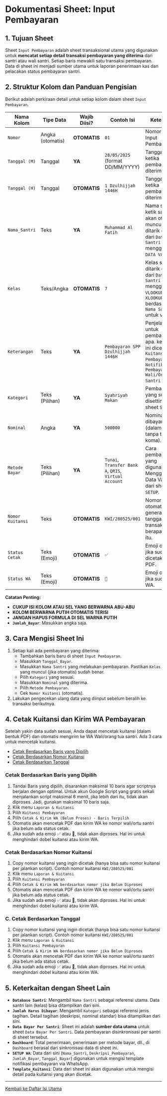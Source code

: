 # Dokumentasi Sheet: Input Pembayaran

## 1. Tujuan Sheet

Sheet `Input Pembayaran` adalah sheet transaksional utama yang digunakan untuk **mencatat setiap detail transaksi pembayaran yang diterima** dari santri atau wali santri. Setiap baris mewakili satu transaksi pembayaran. Data di sheet ini menjadi sumber utama untuk laporan penerimaan kas dan pelacakan status pembayaran santri.

## 2. Struktur Kolom dan Panduan Pengisian

Berikut adalah perkiraan detail untuk setiap kolom dalam sheet `Input Pembayaran`.

| Nama Kolom                    | Tipe Data         | Wajib Diisi? | Contoh Isi                                  | Keterangan                                                                                                                                           |
|-------------------------------|-------------------|--------------|---------------------------------------------|------------------------------------------------------------------------------------------------------------------------------------------------------|
| `Nomor`                       | Angka (otomatis) | **OTOMATIS** | `01`                | Nomor Urut Input Pembayaran|
| `Tanggal (M)`                 | Tanggal          | **YA** | `28/05/2025` (format DD/MM/YYYY)            | Tanggal Masehi ketika pembayaran diterima/dicatat.                                                                                                          |
| `Tanggal (H)`                 | Tanggal           | **OTOMATIS** | `1 Dzulhijjah 1446H`            | Tanggal Hijriah ketika pembayaran diterima/dicatat.                                                                                                          |
| `Nama_Santri`                 | Teks              | **YA** | `Muhammad Al Fatih`                         | Nama santri, ketik satu huruf, akan otomatis muncul karena ditarik otomatis dari `Database Santri` menggunakan `DATA VALIDASI`.           |
| `Kelas`                       | Teks/Angka        | **OTOMATIS** | `7`                                  | Kelas santri, ditarik otomatis dari `Database Santri` menggunakan `VLOOKUP` atau `XLOOKUP` berdasarkan `Nama Santri` untuk verifikasi.  |
| `Keterangan`                  | Teks              | **YA** | `Pembayaran SPP Dzulhijjah 1446H` | Penjelasan untuk pembayaran apa. keterangan ini dicetak di `Kuitansi Pembayaran` dan `Notifikasi WA Pembayaran ke Wali/Ortu Santri` .            |
| `Kategori`                    | Teks (Pilihan)            | **YA** | `Syahriyah Makan` | Pembayaran yang sudah disetting di sheet `SETUP`            |
| `Nominal`                     | Angka             | **YA** | `500000`                                    | Nominal yang dibayarkan (dalam Rupiah, tanpa titik atau koma).                                                                                         |
| `Metode Bayar`                | Teks (Pilihan)    | **YA** | `Tunai`, `Transfer Bank A`, `QRIS`, `Virtual Account` | Cara pembayaran yang digunakan. Menggunakan Data Validation dari sheet `SETUP`.                                                                                  |
| `Nomor Kuitansi`              | Teks              | **OTOMATIS**        | `KWI/280525/001`                              | Nomor kuitansi otomatis generate dari tanggal dan transaksi ke berapa di hari itu.                                                                                             |
| `Status Cetak`                | Teks (Emoji)       | **OTOMATIS**        | `✅`                            | Emoji otomatis jika sudah dicetak versi PDF.                                                                                    |
| `Status WA`                   | Teks (Emoji)       | **OTOMATIS**        | `📧`                            | Emoji otomatis jika sudah kirim WA.                                                                                    |

**Catatan Penting:**
* **CUKUP ISI KOLOM ATAU SEL YANG BERWARNA ABU-ABU**
* **KOLOM BERWARNA PUTIH OTOMATIS TERISI**
* **JANGAN HAPUS FORMULA DI SEL WARNA PUTIH**
* **`Jumlah_Bayar`**: Masukkan angka saja.

## 3. Cara Mengisi Sheet Ini

1.  Setiap kali ada pembayaran yang diterima:
    * Tambahkan baris baru di sheet `Input Pembayaran`.
    * Masukkan `Tanggal_Bayar`.
    * Masukkan `Nama Santri` yang melakukan pembayaran. Pastikan `Kelas` yang muncul (jika otomatis) sudah benar.
    * Pilih `Kategori` yang sesuai.
    * Masukkan `Nominal` yang diterima.
    * Pilih `Metode Pembayaran`.
    * Cek `Nomor Kuitansi` (otomatis).
2.  Lakukan pengecekan ulang data yang diinput sebelum beralih ke transaksi berikutnya.

## 4. Cetak Kuitansi dan Kirim WA Pembayaran

Setelah yakin data sudah sesuai, Anda dapat mencetak kuitansi (dalam bentuk PDF) dan otomatis mengirim ke WA Wali/orang tua santri. Ada 3 cara untuk mencetak kuitansi.
* [Cetak Berdasarkan Baris yang Dipilih](#cetak-berdasarkan-baris-yang-dipilih)
* [Cetak Berdasarkan Nomor Kuitansi](#cetak-berdasarkan-nomor-kuitansi)
* [Cetak Berdasarkan Tanggal](#cetak-berdasarkan-tanggal)

### Cetak Berdasarkan Baris yang Dipilih
1. Tandai Baris yang dipilih, disarankan maksimal 10 baris agar scriptnya berjalan dengan optimal. Untuk akun Google Script yang gratis sekali menjalankan script maksimal 6 menit, jika lebih dari itu, tidak akan diproses. Jadi, gunakan maksimal 10 baris saja.
2. Klik menu `Laporan & Kuitansi`
3. Pilih `Kuitansi Pembayaran`
4. Pilih `Cetak & Kirim WA (Belum Proses) - Baris Terpilih`
5. Otomatis akan mencetak PDF dan kirim WA ke nomor wali/ortu santri jika belum ada status cetak.
6. Jika sudah ada emoji ✅	atau 📧, tidak akan diproses. Hal ini untuk menghindari dobel kuitansi atau kirim WA.


### Cetak Berdasarkan Nomor Kuitansi
1. Copy nomor kuitansi yang ingin dicetak (hanya bisa satu nomor kuitansi per jalankan script). Contoh nomor kuitansi `KWI/280525/001`
2. Klik menu `Laporan & Kuitansi`
3. Pilih `Kuitansi Pembayaran`
4. Pilih `Cetak & Kirim WA berdasarkan nomor jika Belum Diproses`
5. Otomatis akan mencetak PDF dan kirim WA ke nomor wali/ortu santri jika belum ada status cetak.
6. Jika sudah ada emoji ✅	atau 📧, tidak akan diproses. Hal ini untuk menghindari dobel kuitansi atau kirim WA.


### C. Cetak Berdasarkan Tanggal
1. Copy nomor kuitansi yang ingin dicetak (hanya bisa satu nomor kuitansi per jalankan script). Contoh nomor kuitansi `KWI/280525/001`
2. Klik menu `Laporan & Kuitansi`
3. Pilih `Kuitansi Pembayaran`
4. Pilih `Cetak & Kirim WA berdasarkan nomor jika Belum Diproses`
5. Otomatis akan mencetak PDF dan kirim WA ke nomor wali/ortu santri jika belum ada status cetak.
6. Jika sudah ada emoji ✅	atau 📧, tidak akan diproses. Hal ini untuk menghindari dobel kuitansi atau kirim WA.

## 5. Keterkaitan dengan Sheet Lain

* **`Database Santri`**: Mengambil `Nama Santri` sebagai referensi utama. Data santri lain (kelas) bisa ditampilkan dari sini.
* **`Jumlah Harus Dibayar`**: Mengambil `Kategori` sebagai referensi jenis tagihan. Detail tagihan (deskripsi, nominal standar) bisa ditampilkan dari sini.
* **`Data Bayar Per Santri`**: Sheet ini adalah **sumber data utama** untuk sheet `Data Bayar Per Santri`. Data pembayaran disinkronisasi per santri di sheet tersebut.
* **`Dashboard`**: Total penerimaan, penerimaan per metode bayar, dll., di `Dashboard` berasal dari sinkronisasi data di sheet ini.
* **`SETUP WA`**: Data dari sini (`Nama_Santri`, `Deskripsi_Pembayaran`, `Jumlah_Bayar`, `Tanggal_Bayar`) digunakan untuk mengisi template notifikasi pembayaran via WhatsApp.
* **`Template_Kuitansi`**: Data dari sheet ini akan digunakan untuk mengisi detail pada kuitansi yang akan dicetak.

---
[Kembali ke Daftar Isi Utama](../README.md)

